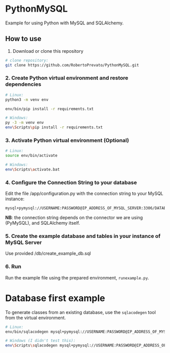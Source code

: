 # PythonMySQL
Example for using Python with MySQL and SQLAlchemy.

## How to use
1. Download or clone this repository
```bash
# clone repository:
git clone https://github.com/RobertoPrevato/PythonMySQL.git
```

### 2. Create Python virtual environment and restore dependencies

```bash
# Linux:
python3 -m venv env

env/bin/pip install -r requirements.txt
```

```bash
# Windows:
py -3 -m venv env
env\Scripts\pip install -r requirements.txt
```

### 3. Activate Python virtual environment (Optional)

```bash
# Linux:
source env/bin/activate
```

```bash
# Windows:
env\Scripts\activate.bat
```

### 4. Configure the Connection String to your database
Edit the file /app/configuration.py with the connection string to your MySQL instance:

```
mysql+pymysql://USERNAME:PASSWORD@IP_ADDRESS_OF_MYSQL_SERVER:3306/DATABASE_NAME
```

**NB**: the connection string depends on the connector we are using (PyMySQL), and SQLAlchemy itself.

### 5. Create the example database and tables in your instance of MySQL Server
Use provided /db/create_example_db.sql

### 6. Run
Run the example file using the prepared environment, `runexample.py`.

# Database first example
To generate classes from an existing database, use the `sqlacodegen` tool from the virtual environment.

```bash
# Linux:
env/bin/sqlacodegen mysql+pymysql://USERNAME:PASSWORD@IP_ADDRESS_OF_MYSQL_SERVER:3306/DATABASE_NAME > entities.py

# Windows (I didn't test this):
env\Scripts\sqlacodegen mysql+pymysql://USERNAME:PASSWORD@IP_ADDRESS_OF_MYSQL_SERVER:3306/DATABASE_NAME > entities.py
```
